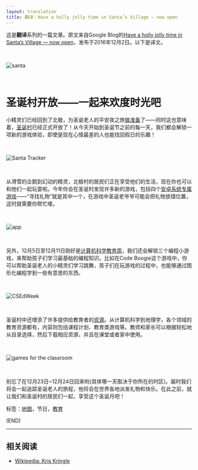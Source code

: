 ```yaml
---
layout: translation
title: 翻译：Have a holly jolly time in Santa’s Village — now open
---
```



这是**翻译**系列的一篇文章。原文来自Google Blog的[Have a holly jolly time in Santa’s Village — now open](https://blog.google/products/maps/have-holly-jolly-time-santas-village-now-open/)，发布于2016年12月2日。以下是译文。

<br/>

![santa](https://storage.googleapis.com/gweb-uniblog-publish-prod/images/st-blog-header.2e16d0ba.fill-1000x563.png)

<br/>

#	圣诞村开放——一起来欢度时光吧

小精灵们已经回到了北极，为圣诞老人的平安夜之旅[做准备](https://www.youtube.com/watch?v=zE_D9Vd69aw&index=1&list=PL590L5WQmH8ftab8SEtrKnz9f6iGQIVfD)了——同时这也意味着，[圣诞村](https://santatracker.google.com/)已经正式开放了！从今天开始到圣诞节之前的每一天，我们都会解锁一项新的游戏体验，即使是现在心情最差的人也能找回假日的乐趣！

<br/>

![Santa Tracker](https://lh5.googleusercontent.com/SdF0Qes9Snw-T1oSgioZPgjhseDKsYuIqYZbS6u99M5mq6JmwrLg9Q8X4pIu0OG5HskmY-DsgkgBIEkDlECw2uVCoAP-KszIMzOtviQ0umLHuPZ-i-vxrYQJU-bAjb15s1ZsCggU)

<br/>

从滑雪的企鹅到幻动的精灵，北极村的居民们正在享受他们的生活，现在你也可以和他们一起玩耍啦。今年你会在圣诞村发现许多新的游戏，包括四个[安卓系统专属游戏](https://play.google.com/store/apps/details?id=com.google.android.apps.santatracker)——“寻找礼物”就是其中一个，在游戏中圣诞老爷爷可能会把礼物放错位置，这时就需要你帮忙喽。

<br/>

![app](https://lh6.googleusercontent.com/U8ZeZIi99tZiRZssPd0SFA-IvTS2d0oRV9Wvup93eVJeotB7qYCV1HDiOzHJKInk6Y0wgpW2XITfdgkAf2m5LZhd2v2TYR_AoZ6epo48co-Y84iLW5vZ61Z4YPlxaKm5Ogp8TbrJ)

<br/>

另外，12月5日至12月11日刚好是[计算机科学教育周](https://www.google.com/edu/resources/computerscience/learning/)，我们还会解锁三个编程小游戏，来帮助孩子们学习最基础的编程知识。比如在Code Boogie这个游戏中，你可以帮助圣诞老人的小精灵们学习跳舞，孩子们在玩游戏的过程中，也能够通过图形化编程学到一些有意思的东西。

<br/>

![CSEdWeek](https://lh6.googleusercontent.com/PTS2alzAT0NWChoVcUeqd6ILqRfs34-5fybDx9iyYo3HJjEjK9oTwn5r7AgUG4_rOZJT2m8Vc6rCpTmtcdNfrrJbL5gT_6aypfzTwGtk8_dN1BAdmLENkGe1FMoGDa3xJKeC8XXC)

<br/>

圣诞村中还增添了许多提供给教育者的[资源](https://santatracker.google.com/educators.html)。从计算机科学到地理学，各个领域的教育资源都有，内容则包括课程计划、教育类游戏等。教师和家长可以根据轻松地从目录选择，然后下载相应资源，并且在课堂或者家中使用。

<br/>

![games for the classroom](https://lh3.googleusercontent.com/BMWry2RcNLvOX9AjEqQ6BBpf8r6uAHMLsUEVlUanpNjZBazYwOvj31j5tUtgGRZu6-FSYKIMWKw-WrqQg8Od_WrUQoqYjhxNj92sNGPV8eSdfb3YqMIT-u-uEHdQLIpPR7luYZFX)

<br/>

别忘了在12月23日~12月24日回来哟(具体哪一天取决于你所在的时区)。届时我们将会一起追踪圣诞老人的旅程，他将会在世界各地派发礼物和快乐。在此之前，就让我们和圣诞村的居民们一起，享受这个圣诞月吧！

标签：[地图](https://blog.google/products/maps/)，节日，[教育](https://blog.google/topics/education/)

(END)

---

##	相关阅读

*	[Wikipedia: Kris Kringle](https://en.wikipedia.org/wiki/Kris_Kringle)
